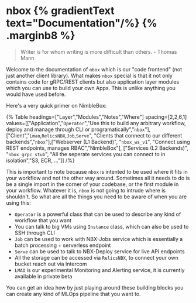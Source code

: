 # nbox {% gradientText text="Documentation"/%} {% .marginb8 %}

> Writer is for whom writing is more difficult than others. - Thomas Mann

Welcome to the documentation of `nbox` which is our "code frontend" (not just another client library). What makes `nbox` special is that it not only contains code for gRPC/REST clients but also application layer modules which you can use to build your own Apps. This is unlike anything you would have used before.

Here's a very quick primer on NimbleBox:

{% Table headings=["Layer","Modules","Notes","Where"] spacing=[2,2,6,1] values=[["Application","`Operator`","Use this to build any arbitrary workflow, deploy and manage through CLI or programatically","`nbox`"],["Client","`Lmao`,`RelicsNBX`,`Job`,`Serve`", "Clients that connect to our different backends","`nbox`"],["Webserver (L1 Backend)", "`nbox_ws_v1`", "Connect using REST endpoints, manages RBAC","NimbleBox"], ["Services (L2 Backends)", "`nbox_grpc_stub`", "All the seperate services you can connect to in isolation","S3, ECR, ..."]] /%}

This is important to note because `nbox` is intented to be used where it fits in your workflow and not the other way around. Sometimes all it needs to do is be a single import in the corner of your codebase, or the first module in your workflow. Whatever it is, `nbox` is not going to intrude where is shouldn't. So what are all the things you need to be aware of when you are using this:

- `Operator` is a powerful class that can be used to describe any kind of workflow that you want
- You can talk to big VMs using `Instance` class, which can also be used to SSH through CLI
- `Job` can be used to work with NBX-Jobs service which is essentially a batch processing + serverless endpoint
- `Serve` can be used to talk to NBX-Deploy service for live API endpoints
- All the storage can be accessed via `RelicsNBX`, to connect your own bucket reach out via Intercom
- `LMAO` is our experimental Monitoring and Alerting service, it is currently available in private beta

You can get an idea how by just playing around these building blocks you can create any kind of MLOps pipeline that you want to.

